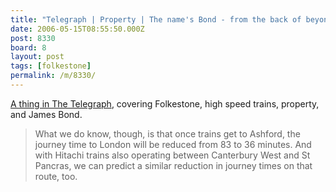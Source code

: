 ```yaml
---
title: "Telegraph | Property | The name's Bond - from the back of beyond"
date: 2006-05-15T08:55:50.000Z
post: 8330
board: 8
layout: post
tags: [folkestone]
permalink: /m/8330/
---
```

<a href="http://www.telegraph.co.uk/property/main.jhtml?xml=/property/2006/05/13/pbond13.xml&sSheet=/property/2006/05/13/ixpmain.html">A thing in The Telegraph</a>, covering Folkestone, high speed trains, property, and James Bond.

<blockquote>What we do know, though, is that once trains get to Ashford, the journey time to London will be reduced from 83 to 36 minutes. And with Hitachi trains also operating between Canterbury West and St Pancras, we can predict a similar reduction in journey times on that route, too.</blockquote>
